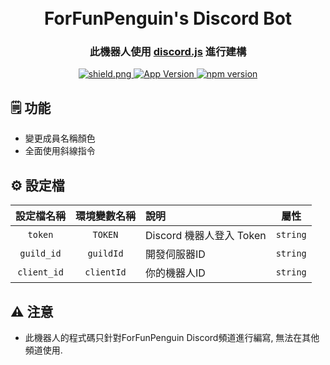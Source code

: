 <h1 align="center">
  <br>
  ForFunPenguin's Discord Bot
  <br>
</h1>

<h3 align=center>此機器人使用 <a href=https://github.com/discordjs/discord.js>discord.js</a> 進行建構</h3>

<div align=center>

  <a href="https://discord.gg/VaJ23w3">
    <img src="https://discordapp.com/api/guilds/600378419229884426/widget.png?style=shield" alt="shield.png">
  </a>
  
  <a href="https://github.com/ForFunPenguin/ForFunPenguin-Bot">
    <img src="https://img.shields.io/github/package-json/v/ForFunPenguin/ForFunPenguin-Bot?color=lightblue&label=version" alt="App Version" />
  </a>
  
  <a href="https://github.com/discordjs">
    <img src="https://img.shields.io/badge/discord.js-v14.6.0-blue.svg?logo=npm" alt="npm version">
  </a>
  
</div>

## 🗒️ 功能

- 變更成員名稱顏色
- 全面使用斜線指令

## ⚙️ 設定檔

| 設定檔名稱 | 環境變數名稱 | 說明 | 屬性 |
| :-: | :-: | :-- | :-: |
| `token` | `TOKEN` | Discord 機器人登入 Token | `string` |
| `guild_id` | `guildId` | 開發伺服器ID | `string` |
| `client_id` | `clientId` | 你的機器人ID | `string` |

## ⚠️ 注意
- 此機器人的程式碼只針對ForFunPenguin Discord頻道進行編寫, 無法在其他頻道使用.

